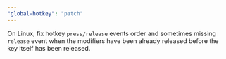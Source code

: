 ```yaml
---
"global-hotkey": "patch"
---
```


On Linux, fix hotkey `press/release` events order and sometimes missing `release` event when the modifiers have been already released before the key itself has been released.
